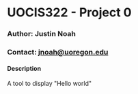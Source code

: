 # UOCIS322 - Project 0

### Author: Justin Noah
### Contact: jnoah@uoregon.edu

#### Description
A tool to display "Hello world"
